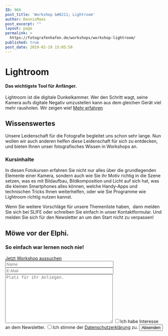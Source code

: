 ```yaml
---
ID: 966
post_title: 'Workshop &#8211; Lightroom'
author: DennisMaas
post_excerpt: ""
layout: page
permalink: >
  https://fotografenhafen.de/workshops/workshop-lightroom/
published: true
post_date: 2019-02-19 15:05:58
---
```

<h1>Lightroom</h1>
<h4>Das wichtigste Tool für Anfänger.</h4>
Lightroom ist die digitale Dunkelkammer. Wer den Schritt wagt, seine Kamera aufs digitale Negativ umzustellen kann aus dem gleichen Gerät viel mehr rausholen. Wir zeigen wie!

<a href="#weiterlesen" role="button">
Mehr erfahren
</a>
<h2>Wissenswertes</h2>
Unsere Leidenschaft für die Fotografie begleitet uns schon sehr lange. Nun wollen wir auch anderen helfen diese Leidenschaft für sich zu entdecken, und bieten Ihnen unser fotografisches Wissen in Workshops an.
<h3>Kursinhalte</h3>
In diesen Fotokursen erfahren Sie nicht nur alles über die grundlegenden Elemente einer Kamera, sondern auch wie Sie ihr Motiv richtig in die Szene setzen, was es mit Bildaufbau, Bildkomposition und Licht auf sich hat, was die kleinen Smartphones alles können, welche Handy-Apps und technischen Tricks Ihnen weiterhelfen, oder wie Sie Programme wie Lightroom richtig nutzen kannst.

Wenn Sie weitere Vorschläge für unsere Themenliste haben,&nbsp; dann melden Sie sich bei SLIFE oder schreiben Sie einfach in unser Kontaktformular. Und melden Sie sich für den Newsletter an um den Start nicht zu verpassen!
<h2>Möwe vor der Elphi.</h2>
<h3>So einfach war lernen noch nie!</h3>
<a href="#weiterlesen" role="button">
Jetzt Workshop aussuchen
</a>

<form action="/wp-admin/admin-ajax.php#wpcf7-f8677-o1" method="post" novalidate="novalidate">
<input type="hidden" name="_wpcf7" value="8677">
<input type="hidden" name="_wpcf7_version" value="5.1.3">
<input type="hidden" name="_wpcf7_locale" value="en_US">
<input type="hidden" name="_wpcf7_unit_tag" value="wpcf7-f8677-o1">
<input type="hidden" name="_wpcf7_container_post" value="0">
<input type="hidden" name="_wpcf7cf_hidden_group_fields" value="">
<input type="hidden" name="_wpcf7cf_hidden_groups" value="">
<input type="hidden" name="_wpcf7cf_visible_groups" value="">
<input type="hidden" name="_wpcf7cf_options" value="{&quot;form_id&quot;:8677,&quot;conditions&quot;:[{&quot;then_field&quot;:&quot;-1&quot;,&quot;and_rules&quot;:[{&quot;if_field&quot;:&quot;Newsletter&quot;,&quot;operator&quot;:&quot;equals&quot;,&quot;if_value&quot;:&quot;1&quot;}]}],&quot;settings&quot;:{&quot;animation&quot;:&quot;yes&quot;,&quot;animation_intime&quot;:200,&quot;animation_outtime&quot;:200,&quot;notice_dismissed&quot;:false}}">

<input type="text" name="Name" value="" size="40" aria-invalid="false" placeholder="Name">
<input type="email" name="your-email" value="" size="40" aria-required="true" aria-invalid="false" placeholder="E-Mail">
<textarea name="Besonderheiten" cols="40" rows="10" aria-required="true" aria-invalid="false" placeholder="Platz für ihr Anliegen."></textarea>
<input type="checkbox" name="Newsletter[]" value="Ich habe Interesse an dem Newsletter.">Ich habe Interesse an dem Newsletter.
<label><input type="checkbox" name="Daten" value="1" aria-invalid="false">Ich stimme der
<a href=" https://fotografenhafen.de/datenschutzerklärung">Datenschutzerklärung</a> zu.</label>
<input type="submit" value="Absenden">
<p style="display: none !important"><input type="hidden" name="referer-page" value="https://fotografenhafen.de/wp-admin/post.php?post=966&amp;action=elementor" aria-invalid="false"></p>
<!-- Chimpmail extension by Renzo Johnson -->

</form>